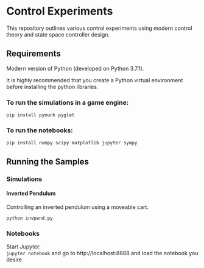 # Control Experiments
This repository outlines various control experiments using modern control theory and state space controller design.

## Requirements
Modern version of Python (developed on Python 3.7.1).

It is highly recommended that you create a Python virtual environment before installing the python libraries.

### To run the simulations in a game engine:  
```pip install pymunk pyglet```

### To run the notebooks:  
```pip install numpy scipy matplotlib jupyter sympy```

## Running the Samples

### Simulations
#### Inverted Pendulum
Controlling an inverted pendulum using a moveable cart.

```python invpend.py```

### Notebooks
Start Jupyter:  
```jupyter notebook``` and go to http://localhost:8888 and load the notebook you desire